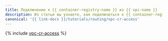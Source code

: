 ```yaml
---
title: Подключение к {{ container-registry-name }} из {{ vpc-name }}
description: Из статьи вы узнаете, как подключиться к {{ container-registry-name }} из {{ vpc-name }}.
canonical: '{{ link-docs }}/tutorials/routing/vpc-cr-access'
---
```


{% include [vpc-cr-access](../../_tutorials/routing/vpc-cr-access.md) %}